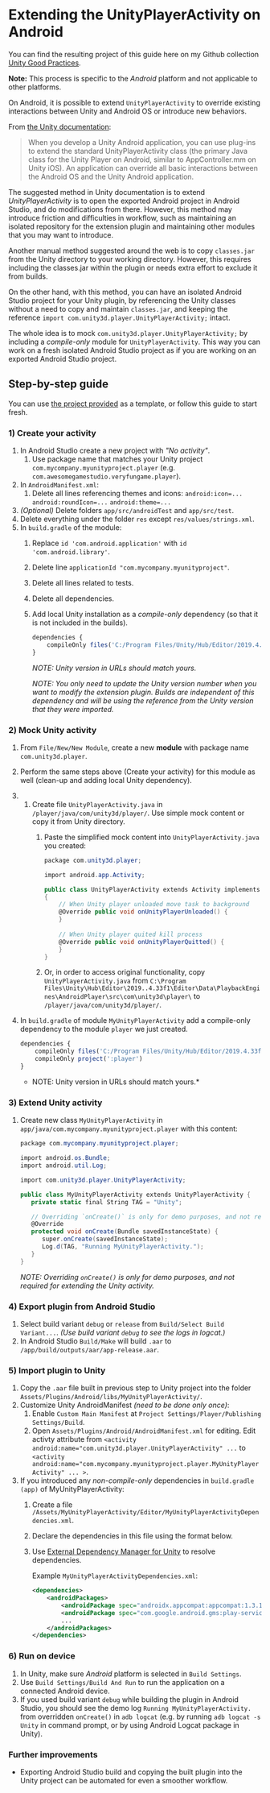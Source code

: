 ﻿# Extending the UnityPlayerActivity on Android

You can find the resulting project of this guide here on my Github collection [Unity Good Practices](https://github.com/guneyozsan/UnityGoodPractices).

**Note:** This process is specific to the *Android* platform and not applicable to other platforms.

On Android, it is possible to extend `UnityPlayerActivity` to override existing interactions between Unity and Android OS or introduce new behaviors.

From [the Unity documentation](https://docs.unity3d.com/Manual/AndroidUnityPlayerActivity.html):

> When you develop a Unity Android application, you can use plug-ins to extend the standard UnityPlayerActivity class (the primary Java class for the Unity Player on Android, similar to AppController.mm on Unity iOS). An application can override all basic interactions between the Android OS and the Unity Android application.

The suggested method in Unity documentation is to extend *UnityPlayerActivity* is to open the exported Android project in Android Studio, and do modifications from there. However, this method may introduce friction and difficulties in workflow, such as maintaining an isolated repository for the extension plugin and maintaining other modules that you may want to introduce.

Another manual method suggested around the web is to copy `classes.jar` from the Unity directory to your working directory. However, this requires including the classes.jar within the plugin or needs extra effort to exclude it from builds.

On the other hand, with this method, you can have an isolated Android Studio project for your Unity plugin, by referencing the Unity classes without a need to copy and maintain `classes.jar`, and keeping the reference `import com.unity3d.player.UnityPlayerActivity;` intact.

The whole idea is to mock `com.unity3d.player.UnityPlayerActivity;` by including a *compile-only* module for `UnityPlayerActivity`. This way you can work on a fresh isolated Android Studio project as if you are working on an exported Android Studio project.

## Step-by-step guide

You can use [the project provided](https://github.com/guneyozsan/UnityGoodPractices) as a template, or follow this guide to start fresh.

### 1) Create your activity

1. In Android Studio create a new project with *"No activity"*.
    1. Use package name that matches your Unity project `com.mycompany.myunityproject.player` (e.g. `com.awesomegamestudio.veryfungame.player`).
2. In `AndroidManifest.xml`:
    1. Delete all lines referencing themes and icons:
       `android:icon=...`
       `android:roundIcon=...`
       `android:theme=...`
3. *(Optional)* Delete folders `app/src/androidTest` and `app/src/test`.
4. Delete everything under the folder `res` except `res/values/strings.xml`.
5. In `build.gradle` of the module:
    1. Replace `id 'com.android.application'` with `id 'com.android.library'`.
    2. Delete line `applicationId "com.mycompany.myunityproject"`.
    3. Delete all lines related to tests.
    4. Delete all dependencies.
    5. Add local Unity installation as a *compile-only* dependency (so that it is not included in the builds).

       ```js
       dependencies {
           compileOnly files('C:/Program Files/Unity/Hub/Editor/2019.4.33f1/Editor/Data/PlaybackEngines/AndroidPlayer/Variations/mono/Release/Classes/classes.jar)
       }
       ```

       *NOTE: Unity version in URLs should match yours.*

       *NOTE: You only need to update the Unity version number when you want to modify the extension plugin. Builds are independent of this dependency and will be using the reference from the Unity version that they were imported.*

### 2) Mock Unity activity

1. From `File/New/New Module`, create a new **module** with package name `com.unity3d.player`.
2. Perform the same steps above (Create your activity) for this module as well (clean-up and adding local Unity dependency).
3.
    1. Create file `UnityPlayerActivity.java` in `/player/java/com/unity3d/player/`. Use simple mock content or copy it from Unity directory.
        1. Paste the simplified mock content into `UnityPlayerActivity.java` you created:

           ```c#
           package com.unity3d.player;
           
           import android.app.Activity;
           
           public class UnityPlayerActivity extends Activity implements IUnityPlayerLifecycleEvents
           {
               // When Unity player unloaded move task to background
               @Override public void onUnityPlayerUnloaded() {
               }
  
               // When Unity player quited kill process
               @Override public void onUnityPlayerQuitted() {
               }
           }
           ```

        2. Or, in order to access original functionality, copy `UnityPlayerActivity.java` from `C:\Program Files\Unity\Hub\Editor\2019..4.33f1\Editor\Data\PlaybackEngines\AndroidPlayer\src\com\unity3d\player\` to `/player/java/com/unity3d/player/`.
4. In `build.gradle` of module `MyUnityPlayerActivity` add a compile-only dependency to the module `player` we just created.

   ```js
   dependencies {
       compileOnly files('C:/Program Files/Unity/Hub/Editor/2019.4.33f1/Editor/Data/PlaybackEngines/AndroidPlayer/Variations/mono/Release/Classes/classes.jar)
       compileOnly project(':player')
   }
   ```

    * NOTE: Unity version in URLs should match yours.*

### 3) Extend Unity activity

1. Create new class `MyUnityPlayerActivity` in `app/java/com.mycompany.myunityproject.player` with this content:

   ```c#
   package com.mycompany.myunityproject.player;
   
   import android.os.Bundle;
   import android.util.Log;
   
   import com.unity3d.player.UnityPlayerActivity;

   public class MyUnityPlayerActivity extends UnityPlayerActivity {
      private static final String TAG = "Unity";

      // Overriding `onCreate()` is only for demo purposes, and not required for extending the Unity activity.
      @Override
      protected void onCreate(Bundle savedInstanceState) {
         super.onCreate(savedInstanceState);
         Log.d(TAG, "Running MyUnityPlayerActivity.");
      }
   }
   ```

   *NOTE: Overriding `onCreate()` is only for demo purposes, and not required for extending the Unity activity.*

### 4) Export plugin from Android Studio

1. Select build variant `debug` or `release` from `Build/Select Build Variant...`. *(Use build variant `debug` to see the logs in logcat.)*
2. In Android Studio `Build/Make` will build `.aar` to `/app/build/outputs/aar/app-release.aar`.

### 5) Import plugin to Unity
1. Copy the `.aar` file built in previous step to Unity project into the folder `Assets/Plugins/Android/libs/MyUnityPlayerActivity/`.
2. Customize Unity AndroidManifest *(need to be done only once)*:
    1. Enable `Custom Main Manifest` at `Project Settings/Player/Publishing Settings/Build`.
    2. Open `Assets/Plugins/Android/AndroidManifest.xml` for editing. Edit activty attribute
       from `<activity android:name="com.unity3d.player.UnityPlayerActivity" ...`
       to `<activity android:name="com.mycompany.myunityproject.player.MyUnityPlayerActivity" ... >`.
3. If you introduced any *non-compile-only* dependencies in `build.gradle (app)` of MyUnityPlayerActivity:
    1. Create a file `/Assets/MyUnityPlayerActivity/Editor/MyUnityPlayerActivityDependencies.xml`.
    2. Declare the dependencies in this file using the format below.
    3. Use [External Dependency Manager for Unity](https://github.com/googlesamples/unity-jar-resolver) to resolve dependencies.

       Example `MyUnityPlayerActivityDependencies.xml`:
       ```xml
       <dependencies>
           <androidPackages>
               <androidPackage spec="androidx.appcompat:appcompat:1.3.1"/>
               <androidPackage spec="com.google.android.gms:play-services-auth:19.2.0"/>
               ...
           </androidPackages>
       </dependencies>
       ```

### 6) Run on device

1. In Unity, make sure *Android* platform is selected in `Build Settings`.
2. Use `Build Settings/Build And Run` to run the application on a connected Android device.
3. If you used build variant `debug` while building the plugin in Android Studio, you should see the demo log `Running MyUnityPlayerActivity.` from overridden `onCreate()` in `adb logcat` (e.g. by running `adb logcat -s Unity` in command prompt, or by using Android Logcat package in Unity).

### Further improvements

- Exporting Android Studio build and copying the built plugin into the Unity project can be automated for even a smoother workflow.
